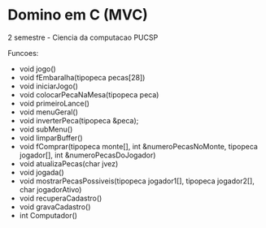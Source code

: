 # Domino em C (MVC)

2 semestre - Ciencia da computacao PUCSP

Funcoes:
- void jogo()
- void fEmbaralha(tipopeca pecas[28])
- void iniciarJogo()
- void colocarPecaNaMesa(tipopeca peca)
- void primeiroLance()
- void menuGeral()
- void inverterPeca(tipopeca &peca);
- void subMenu()
- void limparBuffer()
- void fComprar(tipopeca monte[], int &numeroPecasNoMonte, tipopeca jogador[], int &numeroPecasDoJogador)
- void atualizaPecas(char jvez)
- void jogada()
- void mostrarPecasPossiveis(tipopeca jogador1[], tipopeca jogador2[], char jogadorAtivo)
- void recuperaCadastro()
- void gravaCadastro()
- int Computador()
